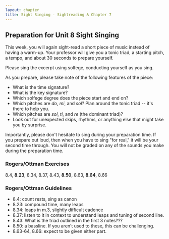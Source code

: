 ```yaml
---
layout: chapter
title: Sight Singing - Sightreading & Chapter 7
---
```


## Preparation for Unit 8 Sight Singing

This week, you will again sight-read a short piece of music instead of having a warm-up. Your professor will give you a tonic triad, a starting pitch, a tempo, and about 30 seconds to prepare yourself.

Please sing the excerpt using solfege, conducting yourself as you sing.

As you prepare, please take note of the following features of the piece:
- What is the time signature?
- What is the key signature?
- Which solfege degree does the piece start and end on?
- Which pitches are *do*, *mi*, and *sol*? Plan around the tonic triad -- it's there to help you.
- Which pitches are *sol*, *ti*, and *re* (the dominant triad)? 
- Look out for unexpected skips, rhythms, or anything else that might take you by surprise.

Importantly, please don't hesitate to sing during your preparation time. If you prepare out loud, then when you have to sing "for real," it will be your second time through. You will not be graded on any of the sounds you make during the preparation time.

### Rogers/Ottman Exercises

8.4, **8.23**, 8.34, 8.37, 8.43, **8.50**, 8.63, **8.64**, 8.66

### Rogers/Ottman Guidelines

- 8.4: count rests, sing as canon
- 8.23: compound time, many leaps
- 8.34: leaps in m.3, slightly difficult cadence
- 8.37: listen to it in context to understand leaps and tuning of second line.
- 8.43: What is the triad outlined in the first 3 notes???
- 8.50: a bassline. If you aren’t used to these, this can be challenging.
- 8.63-64, 8.66: expect to be given either part.	